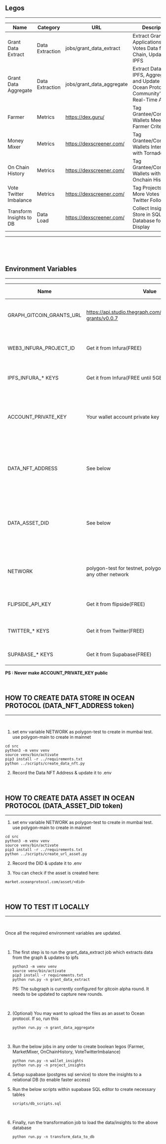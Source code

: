 
 ## Legos
--------

| Name               | Category         | URL                          | Description |
| -------------------| ------------ | ---------------------------- | ----- |
| Grant Data Extract | Data Extraction | jobs/grant_data_extract | Extract Grant Applications and Votes Data from Chain, Update to IPFS      |
| Grant Data Aggregate | Data Extraction   | jobs/grant_data_aggregate         |   Extract Data from IPFS, Aggregate and Update Asset in Ocean Protocol for Community's Near Real-Time Access    |
| Farmer | Metrics  | https://dex.guru/ | Tag Grantee/Contributor Wallets Meeting Farmer Criteria |
| Money Mixer | Metrics | https://dexscreener.com/ | Tag Grantee/Contributor Wallets Interacted with Tornado Cash |
| On Chain History | Metrics | https://dexscreener.com/ | Tag Grantee/Contributor Wallets with Onchain History |
| Vote Twitter Imbalance | Metrics | https://dexscreener.com/ | Tag Projects with More Votes Than Twitter Followers|
| Transform Insights to DB | Data Load | https://dexscreener.com/ | Collect Insights and Store in SQL Database for UI Display |

-----

&nbsp;

&nbsp;




## Environment Variables 
--------

| Name               | Value         | Description                          | Used by Lego |
| -------------------| ------------ | ---------------------------- | ----- |
| GRAPH_GITCOIN_GRANTS_URL | https://api.studio.thegraph.com/query/41140/gitcoin-grants/v0.0.7 | Subgraph Deployed at the Graph to retrieve grant data | Grant Data Extract      |
| WEB3_INFURA_PROJECT_ID | Get it from Infura(FREE) | Required by Ocean protocol to write/read transactions | All Legos      |
| IPFS_INFURA_* KEYS  | Get it from Infura(FREE until 5GB) | Required to write and pin IPFS files | All Legos      |
| ACCOUNT_PRIVATE_KEY | Your wallet account private key | This is required by ocean protocol to sign read/write transactions via script | All legos     |
| DATA_NFT_ADDRESS | See below | This acts as a datastore to store <job_id,file location> so that other jobs can access it  | All legos     |
| DATA_ASSET_DID | See below | This is required to update the dataset as an asset in ocean protocol for use by others | Grant Data Aggregate     |
| NETWORK | polygon-test for testnet, polygon-main for mainnet or any other network | The data store and assets are stored in polygon network | All Legos  |
| FLIPSIDE_API_KEY | Get it from flipside(FREE) | API Key to fetch onchain data | Metric Legos  |
| TWITTER_* KEYS  | Get it from Twitter(FREE) | API Key to fetch social presence data | Metric Legos  |
| SUPABASE_* KEYS | Get it from Supabase(FREE) | To update the insights to DB | Transform Insights to DB  |

**PS : Never make ACCOUNT_PRIVATE_KEY public**

&nbsp;
&nbsp;

## HOW TO CREATE DATA STORE IN OCEAN PROTOCOL (DATA_NFT_ADDRESS token)
----

&nbsp;

1. set env variable NETWORK as polygon-test to create in mumbai test. use polygon-main to create in mainnet

```
cd src
python3 -m venv venv
source venv/bin/activate
pip3 install -r ../requirements.txt
python ../scripts/create_data_nft.py
```

2. Record the Data NFT Address & update it to .env

&nbsp;

## HOW TO CREATE DATA ASSET IN OCEAN PROTOCOL (DATA_ASSET_DID token)
----

1. set env variable NETWORK as polygon-test to create in mumbai test. use polygon-main to create in mainnet

```
cd src
python3 -m venv venv
source venv/bin/activate
pip3 install -r ../requirements.txt
python ../scripts/create_url_asset.py
```

2. Record the DID & update it to .env

3. You can check if the asset is created here:
```
market.oceanprotocol.com/asset/<did>
```

&nbsp;

## HOW TO TEST IT LOCALLY
-----

&nbsp;

Once all the required environment variables are updated.

&nbsp;

1. The first step is to run the grant_data_extract job which
 extracts data from the graph & updates to ipfs

    

    ```
    python3 -m venv venv
    source venv/bin/activate
    pip3 install -r requirements.txt
    python run.py -n grant_data_extract
    ```

    PS: The subgraph is currently configured for gitcoin alpha round. It needs to be updated to capture new rounds.

    &nbsp;

2. (Optional) You may want to upload the files as an asset to Ocean protocol. If so, run this

    ```
    python run.py -n grant_data_aggregate
    ```
&nbsp;

3. Run the below jobs in any order to create boolean legos (Farmer, MarketMixer, OnChainHistory, VoteTwitterImbalance)

    ```
    python run.py -n wallet_insights
    python run.py -n project_insights
    ```

4. Setup supabase (postgres sql service) to store the insights to a relational DB (to enable faster access)
    &nbsp;
5. Run the below scripts within supabase SQL editor to create necessary tables

    ```
    scripts/db_scripts.sql
    ```        
    &nbsp;

6. Finally, run the transformation job to load the data/insights to the above database

    ```
    python run.py -n transform_data_to_db
    ```



